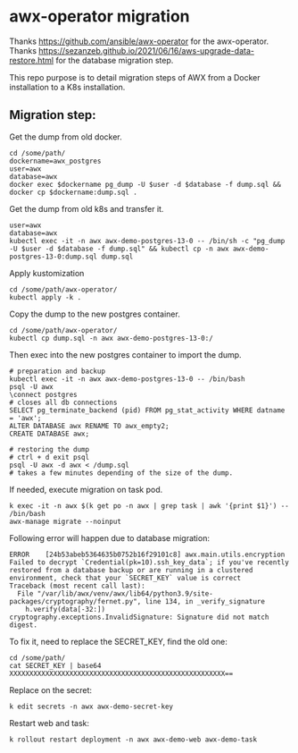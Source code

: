 # awx-operator migration

Thanks https://github.com/ansible/awx-operator for the awx-operator.
Thanks https://sezanzeb.github.io/2021/06/16/aws-upgrade-data-restore.html for the database migration step.

This repo purpose is to detail migration steps of AWX from a Docker installation to a K8s installation.

## Migration step:

Get the dump from old docker.
```
cd /some/path/
dockername=awx_postgres
user=awx
database=awx
docker exec $dockername pg_dump -U $user -d $database -f dump.sql && docker cp $dockername:dump.sql .
```

Get the dump from old k8s and transfer it.
```
user=awx
database=awx
kubectl exec -it -n awx awx-demo-postgres-13-0 -- /bin/sh -c "pg_dump -U $user -d $database -f dump.sql" && kubectl cp -n awx awx-demo-postgres-13-0:dump.sql dump.sql
```

Apply kustomization
```
cd /some/path/awx-operator/
kubectl apply -k .
```

Copy the dump to the new postgres container.
```
cd /some/path/awx-operator/
kubectl cp dump.sql -n awx awx-demo-postgres-13-0:/
```

Then exec into the new postgres container to import the dump.
```
# preparation and backup
kubectl exec -it -n awx awx-demo-postgres-13-0 -- /bin/bash
psql -U awx
\connect postgres
# closes all db connections
SELECT pg_terminate_backend (pid) FROM pg_stat_activity WHERE datname = 'awx';
ALTER DATABASE awx RENAME TO awx_empty2;
CREATE DATABASE awx;

# restoring the dump
# ctrl + d exit psql
psql -U awx -d awx < /dump.sql
# takes a few minutes depending of the size of the dump.
```

If needed, execute migration on task pod.
```
k exec -it -n awx $(k get po -n awx | grep task | awk '{print $1}') -- /bin/bash
awx-manage migrate --noinput
```

Following error will happen due to database migration:
```
ERROR    [24b53abeb5364635b0752b16f29101c8] awx.main.utils.encryption Failed to decrypt `Credential(pk=10).ssh_key_data`; if you've recently restored from a database backup or are running in a clustered environment, check that your `SECRET_KEY` value is correct
Traceback (most recent call last):
  File "/var/lib/awx/venv/awx/lib64/python3.9/site-packages/cryptography/fernet.py", line 134, in _verify_signature
    h.verify(data[-32:])
cryptography.exceptions.InvalidSignature: Signature did not match digest.
```

To fix it, need to replace the SECRET_KEY, find the old one:
```
cd /some/path/
cat SECRET_KEY | base64
XXXXXXXXXXXXXXXXXXXXXXXXXXXXXXXXXXXXXXXXXXXXXXXXXXXXXX==
```

Replace on the secret:
```
k edit secrets -n awx awx-demo-secret-key
```

Restart web and task:
```
k rollout restart deployment -n awx awx-demo-web awx-demo-task
```
